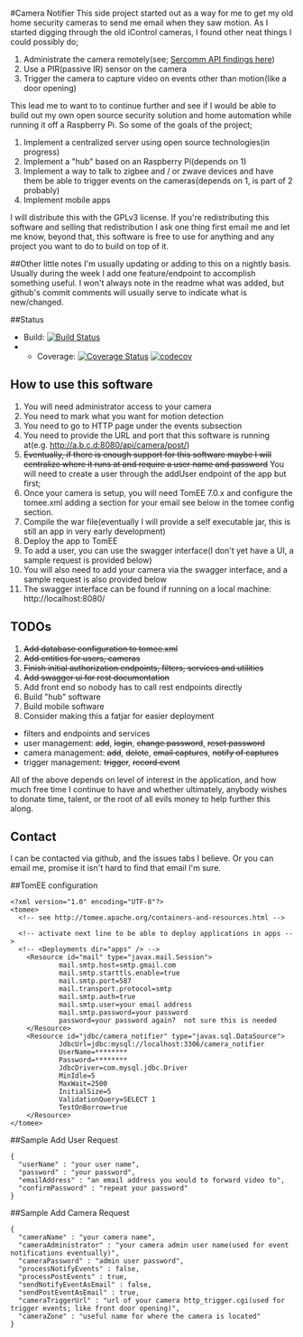 #Camera Notifier
This side project started out as a way for me to get my old home security cameras to send me email when they saw motion.  As I started digging through the old iControl cameras, I found other neat things I could possibly do;

1. Administrate the camera remotely(see; [Sercomm API findings here](https://github.com/edent/Sercomm-API))
2. Use a PIR(passive IR) sensor on the camera
3. Trigger the camera to capture video on events other than motion(like a door opening)

This lead me to want to to continue further and see if I would be able to build out my own open source security solution and home automation while running it off a Raspberry Pi. So some of the goals of the project;

1. Implement a centralized server using open source technologies(in progress)
2. Implement a "hub" based on an Raspberry Pi(depends on 1)
3. Implement a way to talk to zigbee and / or zwave devices and have them be able to trigger events on the cameras(depends on 1, is part of 2 probably)
4. Implement mobile apps

I will distribute this with the GPLv3 license.  If you're redistributing this software and selling that redistribution I ask one thing first email me and let me know, beyond that, this software is free to use for anything and any project you want to do to build on top of it.

##Other little notes
I'm usually updating or adding to this on a nightly basis.  Usually during the week I add one feature/endpoint to accomplish something useful.  I won't always note in the readme what was added, but github's commit comments will usually serve to indicate what is new/changed.

##Status
* Build: [![Build Status](https://travis-ci.org/djr4488/camera-notifier.svg?branch=master)](https://travis-ci.org/djr4488/camera-notifier)
* * Coverage: [![Coverage Status](https://coveralls.io/repos/github/djr4488/camera-notifier/badge.svg?branch=master)](https://coveralls.io/github/djr4488/camera-notifier?branch=master)  [![codecov](https://codecov.io/gh/djr4488/camera-notifier/branch/master/graph/badge.svg)](https://codecov.io/gh/djr4488/camera-notifier)

## How to use this software
1. You will need administrator access to your camera
2. You need to mark what you want for motion detection
3. You need to go to HTTP page under the events subsection
4. You need to provide the URL and port that this software is running at(e.g. http://a.b.c.d:8080/api/camera/post/<your camera name no spaces>)
5. ~~Eventually, if there is enough support for this software maybe I will centralize where it runs at and require a user name and password~~ You will need to create a user through the addUser endpoint of the app but first;
6. Once your camera is setup, you will need TomEE 7.0.x and configure the tomee.xml adding a <Resource> section for your email see below in the tomee config section.
7. Compile the war file(eventually I will provide a self executable jar, this is still an app in very early development)
8. Deploy the app to TomEE
9. To add a user, you can use the swagger interface(I don't yet have a UI, a sample request is provided below)
10. You will also need to add your camera via the swagger interface, and a sample request is also provided below
11. The swagger interface can be found if running on a local machine: http://localhost:8080/

## TODOs
1. ~~Add database configuration to tomee.xml~~
2. ~~Add entities for users, cameras~~
3. ~~Finish initial authorization endpoints, filters, services and utilities~~ 
4. ~~Add swagger ui for rest documentation~~
5. Add front end so nobody has to call rest endpoints directly
6. Build "hub" software
7. Build mobile software
8. Consider making this a fatjar for easier deployment

* filters and endpoints and services
* user management: ~~add~~, ~~login~~, ~~change password~~, ~~reset password~~
* camera management: ~~add~~, ~~delete~~, ~~email captures~~, ~~notify of captures~~
* trigger management: ~~trigger~~, ~~record event~~

All of the above depends on level of interest in the application, and how much free time I continue to have and whether ultimately, anybody wishes to donate time, talent, or the root of all evils money to help further this along.

## Contact
I can be contacted via github, and the issues tabs I believe.  Or you can email me, promise it isn't hard to find that email I'm sure.

##TomEE configuration
```
<?xml version="1.0" encoding="UTF-8"?>
<tomee>
  <!-- see http://tomee.apache.org/containers-and-resources.html -->

  <!-- activate next line to be able to deploy applications in apps -->
  <!-- <Deployments dir="apps" /> -->
  	<Resource id="mail" type="javax.mail.Session">
            mail.smtp.host=smtp.gmail.com
            mail.smtp.starttls.enable=true
            mail.smtp.port=587
            mail.transport.protocol=smtp
            mail.smtp.auth=true
            mail.smtp.user=your email address
            mail.smtp.password=your password
            password=your password again?  not sure this is needed
	</Resource>
	<Resource id="jdbc/camera_notifier" type="javax.sql.DataSource">
            JdbcUrl=jdbc:mysql://localhost:3306/camera_notifier
            UserName=********
            Password=********
            JdbcDriver=com.mysql.jdbc.Driver
            MinIdle=5
            MaxWait=2500
            InitialSize=5
            ValidationQuery=SELECT 1
            TestOnBorrow=true
    </Resource>
</tomee>
```

##Sample Add User Request
```
{
  "userName" : "your user name",
  "password" : "your password",
  "emailAddress" : "an email address you would to forward video to",
  "confirmPassword" : "repeat your password"
}
```
##Sample Add Camera Request
```
{
  "cameraName" : "your camera name",
  "cameraAdministrator" : "your camera admin user name(used for event notifications eventually)",
  "cameraPassword" : "admin user password",
  "processNotifyEvents" : false,
  "processPostEvents" : true,
  "sendNotifyEventAsEmail" : false,
  "sendPostEventAsEmail" : true,
  "cameraTriggerUrl" : "url of your camera http_trigger.cgi(used for trigger events; like front door opening)",
  "cameraZone" : "useful name for where the camera is located"
}
```

